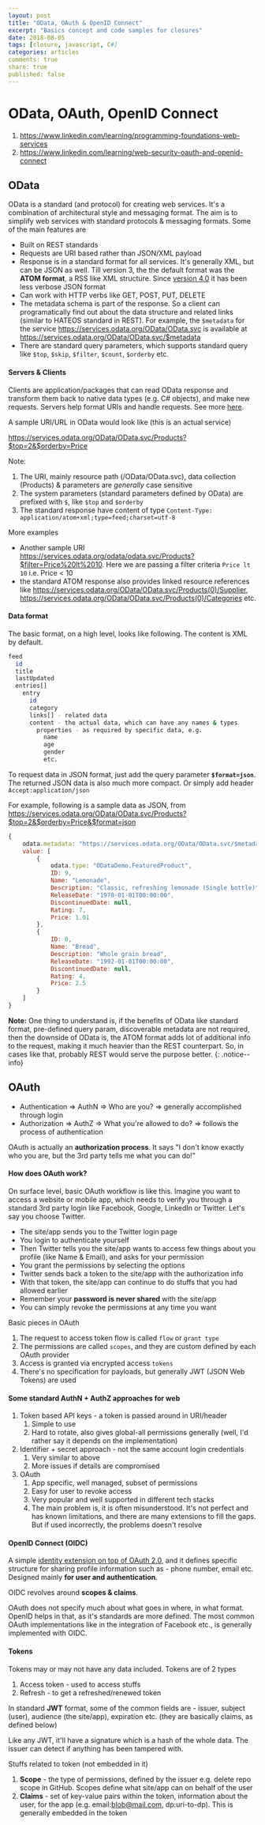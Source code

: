 ```yaml
---
layout: post
title: "OData, OAuth & OpenID Connect"
excerpt: "Basics concept and code samples for closures"
date: 2018-08-05
tags: [closure, javascript, C#]
categories: articles
comments: true
share: true
published: false
---
```


# OData, OAuth, OpenID Connect

1. https://www.linkedin.com/learning/programming-foundations-web-services
2. https://www.linkedin.com/learning/web-security-oauth-and-openid-connect

## OData

OData is a standard (and protocol) for creating web services. It's a combination of architectural style and messaging format. The aim is to simplify web services with standard protocols & messaging formats. Some of the main features are

* Built on REST standards
* Requests are URI based rather than JSON/XML payload
* Response is in a standard format for all services. It's generally XML, but can be JSON as well. Till version 3, the the default format was the **ATOM format**, a RSS like XML structure. Since [version 4.0](http://docs.oasis-open.org/odata/odata-json-format/v4.0/odata-json-format-v4.0.html) it has been less verbose JSON format
* Can work with HTTP verbs like GET, POST, PUT, DELETE
* The metadata schema is part of the response. So a client can programatically find out about the data structure and related links (similar to HATEOS standard in REST). For example, the `$metadata` for the service https://services.odata.org/OData/OData.svc is available at https://services.odata.org/OData/OData.svc/$metadata
* There are standard query parameters, which supports standard query like `$top`, `$skip`, `$filter`, `$count`, `$orderby` etc.

#### Servers & Clients

Clients are application/packages that can read OData response and transform them back to native data types (e.g. C# objects), and make new requests. Servers help format URIs and handle requests. See more [here](https://www.odata.org/libraries/).

A sample URI/URL in OData would look like (this is an actual service)

https://services.odata.org/OData/OData.svc/Products?$top=2&$orderby=Price

Note:

1. The URI, mainly resource path (/OData/OData.svc), data collection (Products) & parameters are _generally_ case sensitive
2. The system parameters (standard parameters defined by OData) are prefixed with `$`, like `$top` and `$orderby`
3. The standard response have content of type `Content-Type: application/atom+xml;type=feed;charset=utf-8`

More examples

* Another sample URI https://services.odata.org/odata/odata.svc/Products?$filter=Price%20lt%2010. Here we are passing a filter criteria `Price lt 10` i.e. Price < 10
* the standard ATOM response also provides linked resource references like https://services.odata.org/OData/OData.svc/Products(0)/Supplier, https://services.odata.org/OData/OData.svc/Products(0)/Categories etc.

#### Data format

The basic format, on a high level, looks like following. The content is XML by default.

```bash
feed
  id
  title
  lastUpdated
  entries[]
    entry
      id
      category
      links[] - related data
      content - the actual data, which can have any names & types
        properties - as required by specific data, e.g.
          name
          age
          gender
          etc.
```

To request data in JSON format, just add the query parameter **`$format=json`**. The returned JSON data is also much more compact. Or simply add header `Accept:application/json`

For example, following is a sample data as JSON, from https://services.odata.org/OData/OData.svc/Products?$top=2&$orderby=Price&$format=json

```javascript
{
	odata.metadata: "https://services.odata.org/OData/OData.svc/$metadata#Products",
	value: [
		{
			odata.type: "ODataDemo.FeaturedProduct",
			ID: 9,
			Name: "Lemonade",
			Description: "Classic, refreshing lemonade (Single bottle)",
			ReleaseDate: "1970-01-01T00:00:00",
			DiscontinuedDate: null,
			Rating: 7,
			Price: 1.01
		},
		{
			ID: 0,
			Name: "Bread",
			Description: "Whole grain bread",
			ReleaseDate: "1992-01-01T00:00:00",
			DiscontinuedDate: null,
			Rating: 4,
			Price: 2.5
		}
	]
}
```

**Note:** One thing to understand is, if the benefits of OData like standard format, pre-defined query param, discoverable metadata are not required, then the downside of OData is, the ATOM format adds lot of additional info to the request, making it much heavier than the REST counterpart. So, in cases like that, probably REST would serve the purpose better.
{: .notice--info}

## OAuth

* Authentication => AuthN => Who are you? => generally accomplished through login
* Authorization => AuthZ => What you're allowed to do? => follows the process of authentication

OAuth is actually an **authorization process**. It says "I don't know exactly who you are, but the 3rd party tells me what you can do!"

#### How does OAuth work?

On surface level, basic OAuth workflow is like this. Imagine you want to access a website or mobile app, which needs to verify you through a standard 3rd party login like Facebook, Google, LinkedIn or Twitter. Let's say you choose Twitter.

* The site/app sends you to the Twitter login page
* You login to authenticate yourself
* Then Twitter tells you the site/app wants to access few things about you profile (like Name & Email), and asks for your permission
* You grant the permissions by selecting the options
* Twitter sends back a token to the site/app with the authorization info
* With that token, the site/app can continue to do stuffs that you had allowed earlier
* Remember your **password is never shared** with the site/app
* You can simply revoke the permissions at any time you want

Basic pieces in OAuth

1. The request to access token flow is called `flow` or `grant type`
2. The permissions are called `scopes`, and they are custom defined by each OAuth provider
3. Access is granted via encrypted access `tokens`
4. There's no specification for payloads, but generally JWT (JSON Web Tokens) are used

#### Some standard AuthN + AuthZ approaches for web 

1. Token based API keys - a token is passed around in URI/header
   1. Simple to use
   2. Hard to rotate, also gives global-all permissions generally (well, I'd rather say it depends on the implementation)
2. Identifier + secret approach - not the same account login credentials
   1. Very similar to above
   2. More issues if details are compromised
3. OAuth
   1. App specific, well managed, subset of permissions
   2. Easy for user to revoke access
   3. Very popular and well supported in different tech stacks
   4. The main problem is, it is often misunderstood. It's not perfect and has known limitations, and there are many extensions to fill the gaps. But if used incorrectly, the problems doesn't resolve
  
#### OpenID Connect (OIDC)

A simple <u>identity extension on top of OAuth 2.0</u>, and it defines specific structure for sharing profile information such as - phone number, email etc. Designed mainly **for user and authentication**.

OIDC revolves around **scopes & claims**.

OAuth does not specify much about what goes in where, in what format. OpenID helps in that, as it's standards are more defined. The most common OAuth implementations like in the integration of Facebook etc., is generally implemented with OIDC.

#### Tokens

Tokens may or may not have any data included. Tokens are of 2 types

  1. Access token - used to access stuffs
  2. Refresh - to get a refreshed/renewed token
  
In standard **JWT** format, some of the common fields are - issuer, subject (user), audience (the site/app), expiration etc. (they are basically claims, as defined below)

Like any JWT, it'll have a signature which is a hash of the whole data. The issuer can detect if anything has been tampered with.

Stuffs related to token (not embedded in it)

1. **Scope** - the type of permissions, defined by the issuer e.g. delete repo scope in GitHub. Scopes define what site/app can on behalf of the user
2. **Claims** - set of key-value pairs within the token, information about the user, for the app (e.g. email:blob@mail.com, dp:uri-to-dp). This is generally embedded in the token
